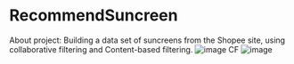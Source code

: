 # RecommendSuncreen
About project: Building a data set of suncreens from the Shopee site, using collaborative filtering and Content-based filtering.
![image](https://github.com/ThuyTien622001/RecommendSuncreen/assets/133883046/1e9a71e4-c270-436b-bc6c-59edaaceda3f)
CF
![image](https://github.com/ThuyTien622001/RecommendSuncreen/assets/133883046/6d96bdd4-a8f6-44c1-9273-e64e86cbf789)

